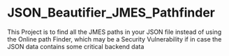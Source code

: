 # JSON_Beautifier_JMES_Pathfinder
This Project is to find all the JMES paths in your JSON file instead of using the Online path Finder, which may be a Security Vulnerability if in case the JSON data contains some critical backend data
